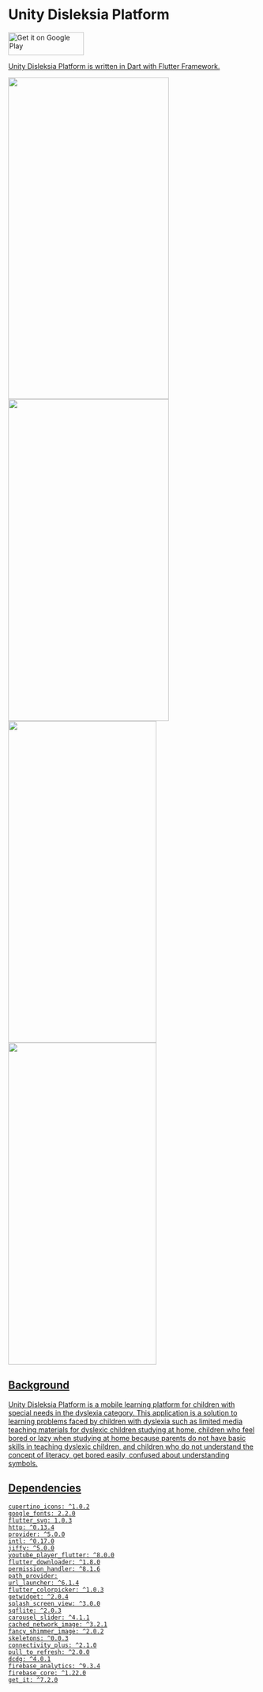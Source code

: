 # Unity Disleksia Platform

<a href="https://play.google.com/store/apps/details?id=com.udp.app" target="_blank"><img alt="Get it on Google Play" src="https://plyoapp.com/wp-content/uploads/2018/05/coming-soon-google-play.png" width="153" height="46">

Unity Disleksia Platform is written in Dart with Flutter Framework.

<img src="https://user-images.githubusercontent.com/43909622/200170050-321874c7-5376-43e0-a597-ccd74b909bb1.png" alt="" width="325" height="650" /> <img src="https://user-images.githubusercontent.com/43909622/200169225-645756ed-3e0a-423c-8b60-9cda91c293a9.png" alt="" width="325" height="650" /> <img src="https://user-images.githubusercontent.com/43909622/200169255-3db6481b-290a-4c17-8e7b-bc9ff14486f4.png" alt="" width="300" height="650" /> <img src="https://user-images.githubusercontent.com/43909622/200169312-265f9ddf-1032-492b-bdbd-b326fe617262.png" alt="" width="300" height="650" />

## Background

Unity Disleksia Platform is a mobile learning platform for children with special needs in the dyslexia category. This application is a solution to learning problems faced by children with dyslexia such as limited media teaching materials for dyslexic children studying at home, children who feel bored or lazy when studying at home because parents do not have basic skills in teaching dyslexic children, and children who do not understand the concept of literacy, get bored easily, confused about understanding symbols.

## **Dependencies**
```
cupertino_icons: ^1.0.2
google_fonts: 2.2.0
flutter_svg: 1.0.3
http: ^0.13.4
provider: ^5.0.0
intl: ^0.17.0
jiffy: ^5.0.0
youtube_player_flutter: ^8.0.0
flutter_downloader: ^1.8.0
permission_handler: ^8.1.6
path_provider:
url_launcher: ^6.1.4
flutter_colorpicker: ^1.0.3
getwidget: ^2.0.4
splash_screen_view: ^3.0.0
sqflite: ^2.0.3
carousel_slider: ^4.1.1
cached_network_image: ^3.2.1
fancy_shimmer_image: ^2.0.2
skeletons: ^0.0.3
connectivity_plus: ^2.1.0
pull_to_refresh: ^2.0.0
dcdg: ^4.0.1
firebase_analytics: ^9.3.4
firebase_core: ^1.22.0
get_it: ^7.2.0
```
